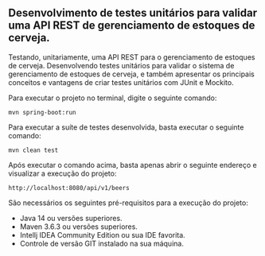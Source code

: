 <h2>Desenvolvimento de testes unitários para validar uma API REST de gerenciamento de estoques de cerveja.</h2>

Testando, unitariamente, uma API REST para o gerenciamento de estoques de cerveja. Desenvolvendo testes unitários para validar o sistema de gerenciamento de estoques de cerveja, e também apresentar os principais conceitos e vantagens de criar testes unitários com JUnit e Mockito.

Para executar o projeto no terminal, digite o seguinte comando:

```shell script
mvn spring-boot:run 
```

Para executar a suíte de testes desenvolvida, basta executar o seguinte comando:

```shell script
mvn clean test
```

Após executar o comando acima, basta apenas abrir o seguinte endereço e visualizar a execução do projeto:

```
http://localhost:8080/api/v1/beers
```

São necessários os seguintes pré-requisitos para a execução do projeto:

* Java 14 ou versões superiores.
* Maven 3.6.3 ou versões superiores.
* Intellj IDEA Community Edition ou sua IDE favorita.
* Controle de versão GIT instalado na sua máquina.




